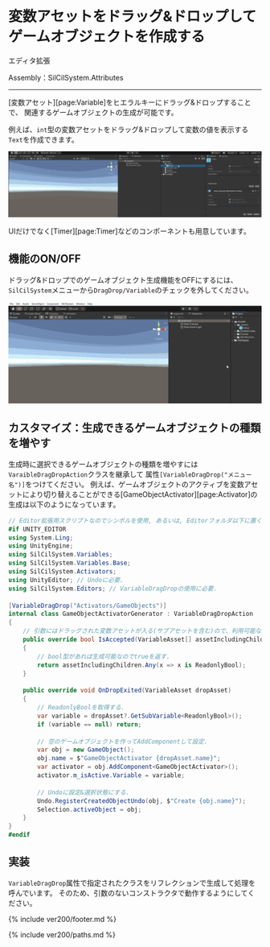 # 変数アセットをドラッグ&ドロップしてゲームオブジェクトを作成する

エディタ拡張

Assembly：SilCilSystem.Attributes

---

[変数アセット][page:Variable]をヒエラルキーにドラッグ&ドロップすることで、
関連するゲームオブジェクトの生成が可能です。

例えば、`int`型の変数アセットをドラッグ&ドロップして変数の値を表示する`Text`を作成できます。

![整数型の変数アセットからテキストを生成する][fig:VariableDragDrop]

UIだけでなく[Timer][page:Timer]などのコンポーネントも用意しています。

## 機能のON/OFF

ドラッグ&ドロップでのゲームオブジェクト生成機能をOFFにするには、
`SilCilSystem`メニューから`DragDrop/Variable`のチェックを外してください。

![機能をOFFにする][fig:VariableDragDrop_OFF]

## カスタマイズ：生成できるゲームオブジェクトの種類を増やす

生成時に選択できるゲームオブジェクトの種類を増やすには`VaraibleDragDropAction`クラスを継承して
属性`[VariableDragDrop("メニュー名")]`をつけてください。
例えば、ゲームオブジェクトのアクティブを変数アセットにより切り替えることができる[GameObjectActivator][page:Activator]の生成は以下のようになっています。

```cs
// Editor拡張用スクリプトなのでシンボルを使用, あるいは, Editorフォルダ以下に置く.
#if UNITY_EDITOR
using System.Ling;
using UnityEngine;
using SilCilSystem.Variables;
using SilCilSystem.Variables.Base;
using SilCilSystem.Activators;
using UnityEditor; // Undoに必要.
using SilCilSystem.Editors; // VariableDragDropの使用に必要.

[VariableDragDrop("Activators/GameObjects")]
internal class GameObjectActivatorGenerator : VariableDragDropAction
{
    // 引数にはドラッグされた変数アセットが入る(サブアセットを含む)ので、利用可能ならtrueを返す.
    public override bool IsAccepted(VariableAsset[] assetIncludingChildren)
    {
        // bool型があれば生成可能なのでtrueを返す.
        return assetIncludingChildren.Any(x => x is ReadonlyBool);
    }

    public override void OnDropExited(VariableAsset dropAsset)
    {
        // ReadonlyBoolを取得する.
        var variable = dropAsset?.GetSubVariable<ReadonlyBool>();
        if (variable == null) return;

        // 空のゲームオブジェクトを作ってAddComponentして設定.
        var obj = new GameObject();
        obj.name = $"GameObjectActivator {dropAsset.name}";
        var activator = obj.AddComponent<GameObjectActivator>();
        activator.m_isActive.Variable = variable;

        // Undoに設定&選択状態にする.
        Undo.RegisterCreatedObjectUndo(obj, $"Create {obj.name}");
        Selection.activeObject = obj;
    }
}
#endif
```

## 実装

`VariableDragDrop`属性で指定されたクラスをリフレクションで生成して処理を呼んでいます。
そのため、引数のないコンストラクタで動作するようにしてください。

<!--- footer --->

{% include ver200/footer.md %}

<!--- 参照 --->

{% include ver200/paths.md %}

<!--- 画像 --->

[fig:VariableDragDrop]: Figures/VariableDragDrop.gif
[fig:VariableDragDrop_OFF]: Figures/VariableDragDrop_OFF.gif
